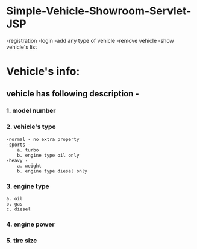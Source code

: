 # Simple-Vehicle-Showroom-Servlet-JSP
-registration
-login
-add any type of vehicle
-remove vehicle
-show vehicle's list

# Vehicle's info:
## vehicle has following description -
### 1. model number
### 2. vehicle's type
    -normal - no extra property
    -sports -
        a. turbo
        b. engine type oil only
    -heavy -
        a. weight
        b. engine type diesel only
### 3. engine type
    a. oil
    b. gas
    c. diesel
### 4. engine power
### 5. tire size
